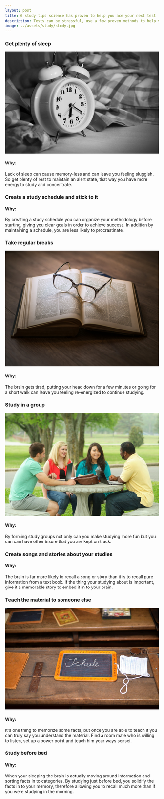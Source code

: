 ```yaml
---
layout: post
title: 6 study tips science has proven to help you ace your next test
description: Tests can be stressful, use a few proven methods to help you remember more and study more efficiently.
image: ../assets/study/study.jpg
---
```


### Get plenty of sleep
![Alarm Clock](/assets/study/alarm-clock.jpg)

#### Why:
Lack of sleep can cause memory-less and can leave you feeling sluggish. So get plenty of rest to maintain an alert state, that way you have more energy to study and concentrate.

### Create a study schedule and stick to it

#### Why:
By creating a study schedule you can organize your methodology before starting, giving you clear goals in order to achieve success. In addition by maintaining a schedule, you are less likely to procrastinate.

### Take regular breaks
![Study](/assets/study/study.jpg)

#### Why:
The brain gets tired, putting your head down for a few minutes or going for a short walk can leave you feeling re-energized to continue studying.

### Study in a group
![Study Group](/assets/study/group.jpg)

#### Why:
By forming study groups not only can you make studying more fun but you can can have other insure that you are kept on track.


### Create songs and stories about your studies

#### Why:
The brain is far more likely to recall a song or story than it is to recall pure information from a text book. If the thing your studying about is important, give it a memorable story to embed it in to your brain.

### Teach the material to someone else
![School](/assets/study/school.jpg)

#### Why:
It's one thing to memorize some facts, but once you are able to teach it you can truly say you understand the material. Find a room mate who is willing to listen, set up a power point and teach him your ways sensei.

### Study before bed

#### Why:
When your sleeping the brain is actually moving around information and sorting facts in to categories. By studying just before bed, you solidify the facts in to your memory, therefore allowing you to recall much more than if you were studying in the morning.

